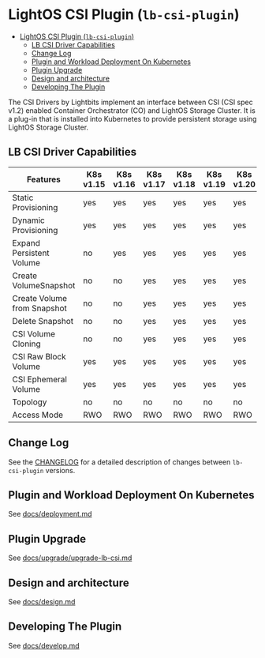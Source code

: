# LightOS CSI Plugin (`lb-csi-plugin`)

- [LightOS CSI Plugin (`lb-csi-plugin`)](#lightos-csi-plugin-lb-csi-plugin)
  - [LB CSI Driver Capabilities](#lb-csi-driver-capabilities)
  - [Change Log](#change-log)
  - [Plugin and Workload Deployment On Kubernetes](#plugin-and-workload-deployment-on-kubernetes)
  - [Plugin Upgrade](#plugin-upgrade)
  - [Design and architecture](#design-and-architecture)
  - [Developing The Plugin](#developing-the-plugin)


The CSI Drivers by Lightbits implement an interface between CSI (CSI spec v1.2) enabled Container Orchestrator (CO) and LightOS Storage Cluster. It is a plug-in that is installed into Kubernetes to provide persistent storage using LightOS Storage Cluster.

## LB CSI Driver Capabilities

| Features	                      | K8s v1.15	| K8s v1.16	| K8s v1.17 | K8s v1.18 | K8s v1.19 | K8s v1.20 | K8s v1.21 |
|---------------------------------|-----------|-----------|-----------|-----------|-----------|-----------|-----------|
| Static Provisioning	            | yes	      | yes	      | yes	      | yes	      | yes	      | yes	      | yes	      |
| Dynamic Provisioning            | yes	      | yes	      | yes	      | yes	      | yes	      | yes	      | yes	      |
| Expand Persistent Volume	      | no	      | yes	      | yes	      | yes	      | yes	      | yes	      | yes	      |
| Create VolumeSnapshot	          | no	      | no	      | yes	      | yes	      | yes	      | yes	      | yes	      |
| Create Volume from Snapshot	    | no	      | no	      | yes	      | yes	      | yes	      | yes	      | yes	      |
| Delete Snapshot	                | no	      | no	      | yes	      | yes	      | yes	      | yes	      | yes	      |
| CSI Volume Cloning	            | no	      | no	      | yes	      | yes	      | yes	      | yes	      | yes	      |
| CSI Raw Block Volume	          | yes	      | yes	      | yes	      | yes	      | yes	      | yes	      | yes	      |
| CSI Ephemeral Volume	          | yes	      | yes	      | yes	      | yes	      | yes	      | yes	      | yes	      |
| Topology	                      | no	      | no	      | no	      | no	      | no	      | no	      | no	      |
| Access Mode	                    | RWO       | RWO       | RWO       | RWO       | RWO       | RWO       | RWO       |

## Change Log

See the [CHANGELOG](./docs/CHANGELOG/README.md) for a detailed description of changes
between `lb-csi-plugin` versions.

## Plugin and Workload Deployment On Kubernetes

See [docs/deployment.md](./docs/deployment.md)

## Plugin Upgrade

See [docs/upgrade/upgrade-lb-csi.md](./docs/upgrade/upgrade-lb-csi.md)

## Design and architecture

See [docs/design.md](./docs/design.md)

## Developing The Plugin

See [docs/develop.md](./docs/develop.md)

